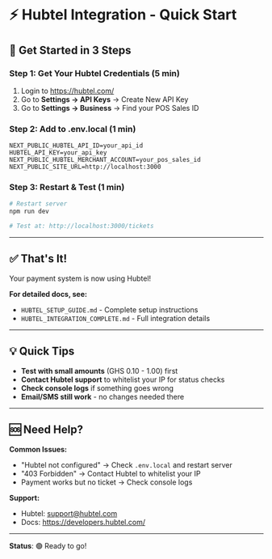 # ⚡ Hubtel Integration - Quick Start

## 🚀 Get Started in 3 Steps

### **Step 1: Get Your Hubtel Credentials** (5 min)

1. Login to https://hubtel.com/
2. Go to **Settings → API Keys** → Create New API Key
3. Go to **Settings → Business** → Find your POS Sales ID

### **Step 2: Add to .env.local** (1 min)

```env
NEXT_PUBLIC_HUBTEL_API_ID=your_api_id
HUBTEL_API_KEY=your_api_key
NEXT_PUBLIC_HUBTEL_MERCHANT_ACCOUNT=your_pos_sales_id
NEXT_PUBLIC_SITE_URL=http://localhost:3000
```

### **Step 3: Restart & Test** (1 min)

```bash
# Restart server
npm run dev

# Test at: http://localhost:3000/tickets
```

---

## ✅ That's It!

Your payment system is now using Hubtel!

**For detailed docs, see:**
- `HUBTEL_SETUP_GUIDE.md` - Complete setup instructions
- `HUBTEL_INTEGRATION_COMPLETE.md` - Full integration details

---

## 💡 Quick Tips

- **Test with small amounts** (GHS 0.10 - 1.00) first
- **Contact Hubtel support** to whitelist your IP for status checks
- **Check console logs** if something goes wrong
- **Email/SMS still work** - no changes needed there

---

## 🆘 Need Help?

**Common Issues:**
- "Hubtel not configured" → Check `.env.local` and restart server
- "403 Forbidden" → Contact Hubtel to whitelist your IP
- Payment works but no ticket → Check console logs

**Support:**
- Hubtel: support@hubtel.com
- Docs: https://developers.hubtel.com/

---

**Status**: 🟢 Ready to go!

